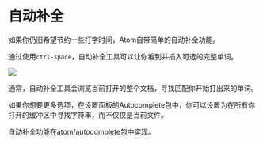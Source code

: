 <!-- 译者：Github@wizardforcel -->

# 自动补全 #

如果你仍旧希望节约一些打字时间，Atom自带简单的自动补全功能。

通过使用`ctrl-space`，自动补全工具可以让你看到并插入可选的完整单词。

![](https://atom-test.s3-us-west-2.amazonaws.com/docs/images/c1/c13a37d8794a038c1686734346890a8ead5f1704/autocomplete.png)

通常，自动补全工具会浏览当前打开的整个文档，寻找匹配你开始打出来的单词。

如果你想要更多选项，在设置面板的Autocomplete包中，你可以设置为在所有你打开的缓冲区中寻找字符串，而不仅仅是当前文件。

自动补全功能在atom/autocomplete包中实现。